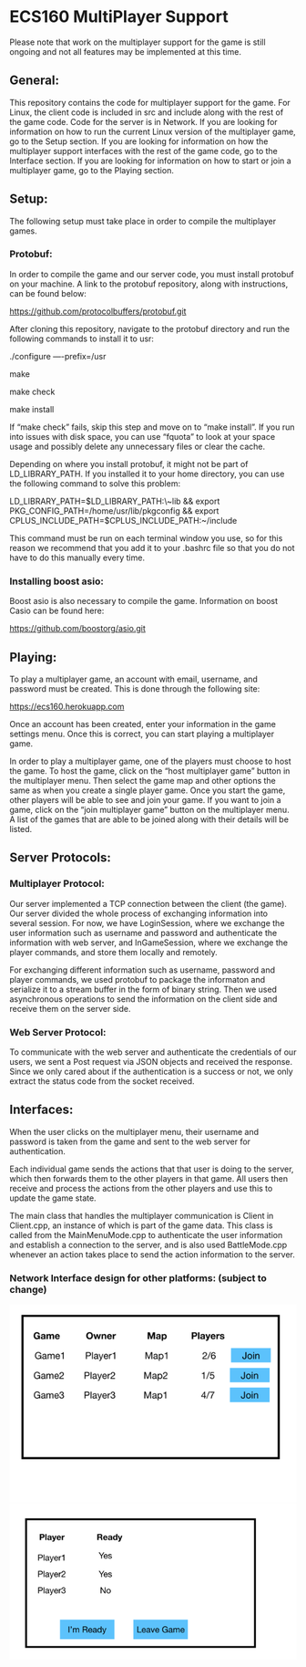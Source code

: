 # ECS160 MultiPlayer Support

Please note that work on the multiplayer support for the game is still ongoing and not all features may be implemented at this time. 


## General:
This repository contains the code for multiplayer support for the game. For Linux, the client code is included in src and include along with the rest of the game code. Code for the server is in Network. If you are looking for information on how to run the current Linux version of the multiplayer game, go to the Setup section. If you are looking for information on how the multiplayer support interfaces with the rest of the game code, go to the Interface section. If you are looking for information on how to start or join a multiplayer game, go to the Playing section.
 

## Setup:

The following setup must take place in order to compile the multiplayer games.

### Protobuf:
In order to compile the game and our server code, you must install protobuf on your machine. A link to the protobuf repository, along with instructions, can be found below: 

https://github.com/protocolbuffers/protobuf.git

After cloning this repository, navigate to the protobuf directory and run the following commands to install it to usr:

./configure —-prefix=/usr

make

make check

make install

If “make check” fails, skip this step and move on to “make install”. If you run into issues with disk space, you can use “fquota” to look at your space usage and possibly delete any unnecessary files or clear the cache. 

Depending on where you install protobuf, it might not be part of LD_LIBRARY_PATH. If you installed it to your home directory, you can use the following command to solve this problem:

LD_LIBRARY_PATH=$LD_LIBRARY_PATH:\~lib && export PKG_CONFIG_PATH=/home/usr/lib/pkgconfig && export CPLUS_INCLUDE_PATH=$CPLUS_INCLUDE_PATH:\~/include

This command must be run on each terminal window you use, so for this reason we recommend that you add it to your .bashrc file so that you do not have to do this manually every time.

### Installing boost asio:
Boost asio is also necessary to compile the game. Information on boost Casio can be found here:

https://github.com/boostorg/asio.git


## Playing:

To play a multiplayer game, an account with email, username, and password must be created. This is done through the following site:

https://ecs160.herokuapp.com

Once an account has been created, enter your information in the game settings menu. Once this is correct, you can start playing a multiplayer game.

In order to play a multiplayer game, one of the players must choose to host the game. To host the game, click on the “host multiplayer game” button in the multiplayer menu. Then select the game  map and other options the same as when you create a single player game. Once you start the game, other players will be able to see and join your game. If you want to join a game, click on the “join multiplayer game” button on the multiplayer menu. A list of the games that are able to be joined along with their details will be listed. 

## Server Protocols:

### Multiplayer Protocol:
Our server implemented a TCP connection between the client (the game). Our server divided the whole process of exchanging information into several session. For now, we have LoginSession, where we exchange the user information such as username and password and authenticate the information with web server, and InGameSession, where we exchange the player commands, and store them locally and remotely.

For exchanging different information such as username, password and player commands, we used protobuf to package the informaton and serialize it to a stream buffer in the form of binary string. Then we used asynchronous operations to send the information on the client side and receive them on the server side.

### Web Server Protocol:
To communicate with the web server and authenticate the credentials of our users, we sent a Post request via JSON objects and received the response. Since we only cared about if the authentication is a success or not, we only extract the status code from the socket received.


## Interfaces:
When the user clicks on the multiplayer menu, their username and password is taken from the game and sent to the web server for authentication. 

Each individual game sends the actions that that user is doing to the server, which then forwards them to the other players in that game. All users then receive and process the actions from the other players and use this to update the game state.

The main class that handles the multiplayer communication is Client in Client.cpp, an instance of which is part of the game data. This class is called from the MainMenuMode.cpp to authenticate the user information and establish a connection to the server, and is also used BattleMode.cpp whenever an action takes place to send the action information to the server. 

### Network Interface design for other platforms: (subject to change)
![Alt text](Interface/FindGame.png?raw=true "Current Design with the interface of finding games")
![Alt text](Interface/WaitInLobby.png?raw=true "Current Design with the interface of waiting for a game to start")

